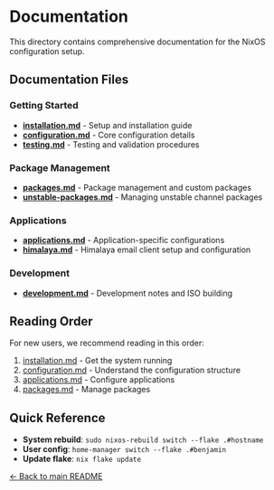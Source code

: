 # Documentation

This directory contains comprehensive documentation for the NixOS configuration setup.

## Documentation Files

### Getting Started
- **[installation.md](installation.md)** - Setup and installation guide
- **[configuration.md](configuration.md)** - Core configuration details
- **[testing.md](testing.md)** - Testing and validation procedures

### Package Management
- **[packages.md](packages.md)** - Package management and custom packages
- **[unstable-packages.md](unstable-packages.md)** - Managing unstable channel packages

### Applications
- **[applications.md](applications.md)** - Application-specific configurations
- **[himalaya.md](himalaya.md)** - Himalaya email client setup and configuration

### Development
- **[development.md](development.md)** - Development notes and ISO building

## Reading Order

For new users, we recommend reading in this order:
1. [installation.md](installation.md) - Get the system running
2. [configuration.md](configuration.md) - Understand the configuration structure
3. [applications.md](applications.md) - Configure applications
4. [packages.md](packages.md) - Manage packages

## Quick Reference

- **System rebuild**: `sudo nixos-rebuild switch --flake .#hostname`
- **User config**: `home-manager switch --flake .#benjamin`
- **Update flake**: `nix flake update`

[← Back to main README](../README.md)